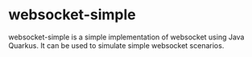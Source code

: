 # websocket-simple
websocket-simple is a simple implementation of websocket using Java Quarkus. It can be used to simulate simple websocket scenarios.
